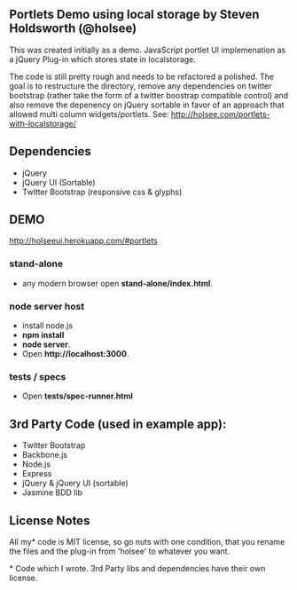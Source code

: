 ## Portlets Demo using local storage by Steven Holdsworth (@holsee)

This was created initially as a demo.  JavaScript portlet UI implemenation as a jQuery Plug-in which stores state in localstorage.  

The code is still pretty rough and needs to be refactored a polished.  The goal is to restructure the directory, remove any dependencies on twitter bootstrap (rather take the form of a twitter boostrap compatible control) and also remove the depenency on jQuery sortable in favor of an approach that allowed multi column widgets/portlets. See: http://holsee.com/portlets-with-localstorage/

## Dependencies

* jQuery
* jQuery UI (Sortable)
* Twitter Bootstrap (responsive css & glyphs)

## DEMO

http://holseeui.herokuapp.com/#portlets

### stand-alone 
* any modern browser open **stand-alone/index.html**.

### node server host 
* install node.js 
* **npm install** 
* **node server**. 
* Open **http://localhost:3000**.

### tests / specs
* Open **tests/spec-runner.html**

## 3rd Party Code (used in example app):

* Twitter Bootstrap
* Backbone.js
* Node.js
* Express
* jQuery & jQuery UI (sortable)
* Jasmine BDD lib


## License Notes

All my* code is MIT license, so go nuts with one condition, that you rename the files and the plug-in from 'holsee' to whatever you want.

\* Code which I wrote. 3rd Party libs and dependencies have their own license.
